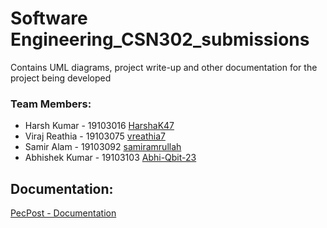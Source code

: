 # Software Engineering_CSN302_submissions
Contains UML diagrams, project write-up and other documentation for the project being developed

### Team Members:

- Harsh Kumar - 19103016 [HarshaK47](https://github.com/HarshaK47)
- Viraj Reathia - 19103075 [vreathia7](https://github.com/vreathia7)
- Samir Alam - 19103092 [samiramrullah](https://github.com/samiramrullah)
- Abhishek Kumar - 19103103 [Abhi-Qbit-23](https://github.com/Abhi-Qbit-23)

## Documentation:

[PecPost - Documentation](https://github.com/pecpost-connecting-platform/Software_Engineering_submissions)
